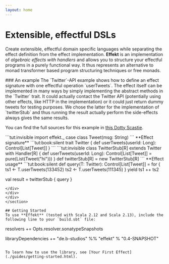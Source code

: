 ```yaml
---
layout: home
---
```


# Extensible, effectful DSLs
Create extensible, effectful domain specific
languages while separating the effect definition from the effect
implementation.
**Effekt** is an implementation of *algebraic effects
with handlers* and allows you to structure your effectful programs in a
purely functional way. It thus represents an alternative to
monad transformer based program structuring techniques or free monads.

<section class="home-box" markdown="1">
<div class="container" markdown="1">
<div class="row" markdown="1">
<div class="col-md-5" markdown="1">
### An example
The `Twitter`-API example shows how to define an effect signature with
one effectful operation `userTweets`. The effect itself can be
implemented in many ways by simply implementing the abstract methods
in the `Twitter` trait. It could actually contact the Twitter API
(potentially using other effects, like HTTP in the implementation) or
it could just return dummy tweets for testing purposes. We chose the
latter for the implementation of `twitterStub` and thus running the
result actually perform the side-effects always gives the same results.

You can find the full sources for this example in [this Dotty Scastie](https://scastie.scala-lang.org/JplohyA1RWeE7ykU08BqwQ).
</div>
<div class="col-md-7" markdown="1">
```tut:invisible
import effekt._
case class Tweet(msg: String)
```
**Effect signature**
```tut:book:silent
trait Twitter {
  def userTweets(userId: Long): Control[List[Tweet]]
}
```
```tut:invisible
class TwitterStub[R] extends Twitter with Handler[R] {
  def userTweets(userId: Long): Control[List[Tweet]] = pure(List(Tweet("hi")))
}
def twitterStub[R] = new TwitterStub[R]
```
**Effect usage**
```tut:book:silent
def query(T: Twitter): Control[List[Tweet]] =
  for {
    ts1 <- T.userTweets(133452)
    ts2 <- T.userTweets(111345)
  } yield ts1 ++ ts2

val result = twitterStub { query }
```
</div>
</div>
</div>
</section>

## Getting Started
To use **Effekt** (tested with Scala 2.12 and Scala 2.13), include the
following line to your `build.sbt` file:

```
resolvers += Opts.resolver.sonatypeSnapshots

libraryDependencies += "de.b-studios" %% "effekt" % "0.4-SNAPSHOT"
```

To learn how to use the library, see [Your First Effect](./guides/getting-started.html).
